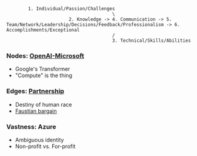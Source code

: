 
            1. Individual/Passion/Challenges
                                           \
                           2. Knowledge -> 4. Communication -> 5. Team/Network/Leadership/Decisions/Feedback/Professionalism -> 6. Accomplishments/Exceptional
                                           /
                                           3. Technical/Skills/Abilities

                                           

### Nodes: [OpenAI-Microsoft](https://abikesa.github.io/sociology/)
- Google's Transformer
- "Compute" is the thing

### Edges: [Partnership](https://abikesa.github.io/graphtheory/)
- Destiny of human race
- [Faustian bargain](hottest.md)

### Vastness: Azure
- Ambiguous identity
- Non-profit vs. For-profit


